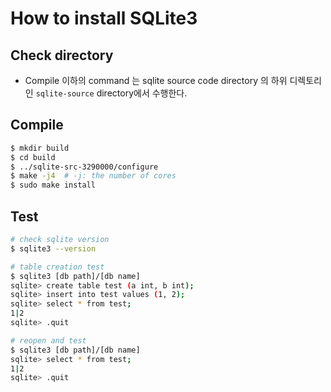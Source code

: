 # How to install SQLite3

## Check directory 
- Compile 이하의 command 는 sqlite source code directory 의 하위 디렉토리인 `sqlite-source` directory에서 수행한다.


## Compile 
```bash
$ mkdir build
$ cd build
$ ../sqlite-src-3290000/configure
$ make -j4  # -j: the number of cores
$ sudo make install
```

## Test
```bash
# check sqlite version
$ sqlite3 --version

# table creation test
$ sqlite3 [db path]/[db name]
sqlite> create table test (a int, b int);
sqlite> insert into test values (1, 2);
sqlite> select * from test;
1|2
sqlite> .quit

# reopen and test
$ sqlite3 [db path]/[db name]
sqlite> select * from test;
1|2
sqlite> .quit
```
